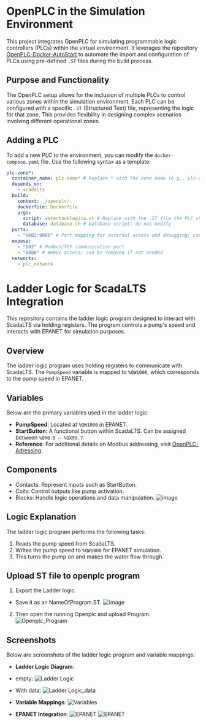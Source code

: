 # OpenPLC in the Simulation Environment

This project integrates OpenPLC for simulating programmable logic controllers (PLCs) within the virtual environment. It leverages the repository [OpenPLC-Docker-AutoStart](https://github.com/koztkozt/OpenPLC-Docker-AutoStart) to automate the import and configuration of PLCs using pre-defined `.ST` files during the build process.

## Purpose and Functionality

The OpenPLC setup allows for the inclusion of multiple PLCs to control various zones within the simulation environment. Each PLC can be configured with a specific `.ST` (Structured Text) file, representing the logic for that zone. This provides flexibility in designing complex scenarios involving different operational zones.

## Adding a PLC

To add a new PLC to the environment, you can modify the `docker-compose.yaml` file. Use the following syntax as a template:

```yaml
plc-zone*:
  container_name: plc-zone* # Replace * with the zone name (e.g., plc-zone1, plc-zone2)
  depends_on:
    - scadalts
  build:
    context: ./openplc/.
    dockerfile: Dockerfile
    args:
      script: watertanklogica.st # Replace with the .ST file the PLC should execute
      database: database.sh # Database script; do not modify
  ports:
    - "8082:8080" # Port mapping for external access and debugging; can be disabled if not required
  expose:
    - "502" # Modbus/TCP communication port
    - "8080" # WebUI access; can be removed if not needed
  networks:
    - plc_network
```

# Ladder Logic for ScadaLTS Integration

This repository contains the ladder logic program designed to interact with ScadaLTS via holding registers. The program controls a pump's speed and interacts with EPANET for simulation purposes.

## Overview
The ladder logic program uses holding registers to communicate with ScadaLTS. The `PumpSpeed` variable is mapped to `%QW1000`, which corresponds to the pump speed in EPANET.

## Variables
Below are the primary variables used in the ladder logic:

- **PumpSpeed**: Located at `%QW1000` in EPANET.
- **StartButton**: A functional button within ScadaLTS. Can be assigned between `%QX0.0 – %QX99.7`.  
- **Reference**: For additional details on Modbus addressing, visit [OpenPLC-Adressing](https://autonomylogic.com/docs/2-5-modbus-addressing/).

## Components
-  Contacts: Represent inputs such as StartButton.
-  Coils: Control outputs like pump activation.
-  Blocks: Handle logic operations and data manipulation.
![image](https://github.com/user-attachments/assets/0828e940-8322-4564-b009-0e4f83d1a172)

## Logic Explanation
The ladder logic program performs the following tasks:
1. Reads the pump speed from ScadaLTS.
2. Writes the pump speed to `%QW1000` for EPANET simulation.
3. This turns the pump on and makes the water flow through.

## Upload ST file to openplc program
1.  Export the Ladder logic.
-  Save it as an NameOfProgram.ST.
   ![image](https://github.com/user-attachments/assets/fbb6ffa1-ad0d-471b-9e1d-2ff7a7eec240)
2.  Then open the running Openplc and upload Program.   
 ![Openplc_Program](https://github.com/user-attachments/assets/1568d343-1398-47ff-90f6-0d79c6cff920)


 

## Screenshots
Below are screenshots of the ladder logic program and variable mappings:

- **Ladder Logic Diagram**:
- empty:
  ![Ladder Logic](https://github.com/user-attachments/assets/b71d7090-d1b7-488d-b714-3ad051348537)
- With data:
  ![Ladder Logic_data](https://github.com/user-attachments/assets/dd2d0058-ab3c-4093-9e9c-d7191e3aa089)
- **Variable Mappings**:
  ![Variables](https://github.com/user-attachments/assets/63f969ae-d920-4357-b2a3-0673219d9663)

- **EPANET Integration**:
  ![EPANET](https://github.com/user-attachments/assets/6e044bd1-9854-4733-b9de-a7f583981b74)
  ![EPANET](https://github.com/user-attachments/assets/06fdcd69-9845-4811-b343-fcb45621689d)
 






